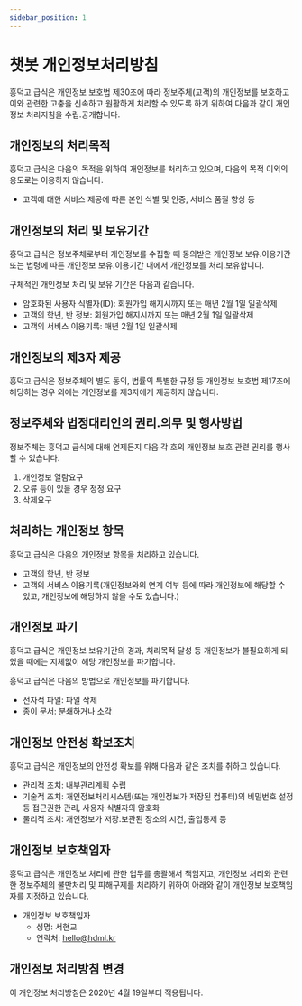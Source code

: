 ```yaml
---
sidebar_position: 1
---
```


# 챗봇 개인정보처리방침

흥덕고 급식은 개인정보 보호법 제30조에 따라 정보주체(고객)의 개인정보를 보호하고 이와 관련한 고충을 신속하고 원활하게 처리할 수 있도록 하기 위하여 다음과 같이 개인정보 처리지침을 수립․공개합니다.

## 개인정보의 처리목적

흥덕고 급식은 다음의 목적을 위하여 개인정보를 처리하고 있으며, 다음의 목적 이외의 용도로는 이용하지 않습니다.

- 고객에 대한 서비스 제공에 따른 본인 식별 및 인증, 서비스 품질 향상 등

## 개인정보의 처리 및 보유기간

흥덕고 급식은 정보주체로부터 개인정보를 수집할 때 동의받은 개인정보 보유․이용기간 또는 법령에 따른 개인정보 보유․이용기간 내에서 개인정보를 처리․보유합니다.

구체적인 개인정보 처리 및 보유 기간은 다음과 같습니다.

- 암호화된 사용자 식별자(ID): 회원가입 해지시까지 또는 매년 2월 1일 일괄삭제
- 고객의 학년, 반 정보: 회원가입 해지시까지 또는 매년 2월 1일 일괄삭제
- 고객의 서비스 이용기록: 매년 2월 1일 일괄삭제

## 개인정보의 제3자 제공

흥덕고 급식은 정보주체의 별도 동의, 법률의 특별한 규정 등 개인정보 보호법 제17조에 해당하는 경우 외에는 개인정보를 제3자에게 제공하지 않습니다.

## 정보주체와 법정대리인의 권리․의무 및 행사방법

정보주체는 흥덕고 급식에 대해 언제든지 다음 각 호의 개인정보 보호 관련 권리를 행사할 수 있습니다.

1. 개인정보 열람요구
2. 오류 등이 있을 경우 정정 요구
3. 삭제요구

## 처리하는 개인정보 항목

흥덕고 급식은 다음의 개인정보 항목을 처리하고 있습니다.

- 고객의 학년, 반 정보
- 고객의 서비스 이용기록(개인정보와의 연계 여부 등에 따라 개인정보에 해당할 수 있고, 개인정보에 해당하지 않을 수도 있습니다.)

## 개인정보 파기

흥덕고 급식은 개인정보 보유기간의 경과, 처리목적 달성 등 개인정보가 불필요하게 되었을 때에는 지체없이 해당 개인정보를 파기합니다.

흥덕고 급식은 다음의 방법으로 개인정보를 파기합니다.

- 전자적 파일: 파일 삭제
- 종이 문서: 분쇄하거나 소각

## 개인정보 안전성 확보조치

흥덕고 급식은 개인정보의 안전성 확보를 위해 다음과 같은 조치를 취하고 있습니다.

- 관리적 조치: 내부관리계획 수립
- 기술적 조치: 개인정보처리시스템(또는 개인정보가 저장된 컴퓨터)의 비밀번호 설정 등 접근권한 관리, 사용자 식별자의 암호화
- 물리적 조치: 개인정보가 저장․보관된 장소의 시건, 출입통제 등

## 개인정보 보호책임자

흥덕고 급식은 개인정보 처리에 관한 업무를 총괄해서 책임지고, 개인정보 처리와 관련한 정보주체의 불만처리 및 피해구제를 처리하기 위하여 아래와 같이 개인정보 보호책임자를 지정하고 있습니다.

- 개인정보 보호책임자
  - 성명: 서현교
  - 연락처: hello@hdml.kr

## 개인정보 처리방침 변경

이 개인정보 처리방침은 2020년 4월 19일부터 적용됩니다.

